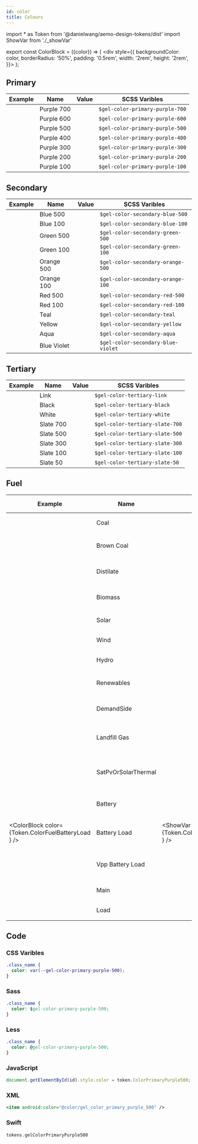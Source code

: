 ```yaml
---
id: color
title: Colours
---
```


import * as Token from '@danielwang/aemo-design-tokens/dist'
import ShowVar from './_showVar'

export const ColorBlock = ({color}) => ( <div style={{
    backgroundColor: color,
    borderRadius: '50%',
    padding: '0.5rem',
    width: '2rem',
    height: '2rem',
  }}></div> );


## Primary
| Example | Name | Value | SCSS Varibles 
|---|---|---|---|
| <ColorBlock color={Token.ColorPrimaryPurple700} /> | Purple 700 | <ShowVar code={Token.ColorPrimaryPurple700} /> | `$gel-color-primary-purple-700` 
| <ColorBlock color={Token.ColorPrimaryPurple600} /> | Purple 600 | <ShowVar code={Token.ColorPrimaryPurple600} /> | `$gel-color-primary-purple-600` 
| <ColorBlock color={Token.ColorPrimaryPurple500} /> | Purple 500 | <ShowVar code={Token.ColorPrimaryPurple500} /> | `$gel-color-primary-purple-500` 
| <ColorBlock color={Token.ColorPrimaryPurple400} /> | Purple 400 | <ShowVar code={Token.ColorPrimaryPurple400} /> | `$gel-color-primary-purple-400`
| <ColorBlock color={Token.ColorPrimaryPurple300} /> | Purple 300 | <ShowVar code={Token.ColorPrimaryPurple300} /> | `$gel-color-primary-purple-300`
| <ColorBlock color={Token.ColorPrimaryPurple200} /> | Purple 200 | <ShowVar code={Token.ColorPrimaryPurple200} /> | `$gel-color-primary-purple-200`
| <ColorBlock color={Token.ColorPrimaryPurple100} /> | Purple 100 | <ShowVar code={Token.ColorPrimaryPurple100} /> | `$gel-color-primary-purple-100`


## Secondary

| Example | Name | Value | SCSS Varibles 
|---|---|---|---|
| <ColorBlock color={Token.ColorSecondaryBlue500} /> | Blue 500 | <ShowVar code={Token.ColorSecondaryBlue500} /> | `$gel-color-secondary-blue-500` 
| <ColorBlock color={Token.ColorSecondaryBlue100} /> | Blue 100 | <ShowVar code={Token.ColorSecondaryBlue100} /> | `$gel-color-secondary-blue-100` 
| <ColorBlock color={Token.ColorSecondaryGreen500} /> | Green 500 | <ShowVar code={Token.ColorSecondaryGreen500} /> | `$gel-color-secondary-green-500` 
| <ColorBlock color={Token.ColorSecondaryGreen100} /> | Green 100 | <ShowVar code={Token.ColorSecondaryGreen100} /> | `$gel-color-secondary-green-100` 
| <ColorBlock color={Token.ColorSecondaryOrange500} /> | Orange 500 | <ShowVar code={Token.ColorSecondaryOrange500} /> | `$gel-color-secondary-orange-500` 
| <ColorBlock color={Token.ColorSecondaryOrange100} /> | Orange 100 | <ShowVar code={Token.ColorSecondaryOrange100} /> | `$gel-color-secondary-orange-100` 
| <ColorBlock color={Token.ColorSecondaryRed500} /> | Red 500 | <ShowVar code={Token.ColorSecondaryRed500} /> | `$gel-color-secondary-red-500` 
| <ColorBlock color={Token.ColorSecondaryRed100} /> | Red 100 | <ShowVar code={Token.ColorSecondaryRed100} /> | `$gel-color-secondary-red-100` 
| <ColorBlock color={Token.ColorSecondaryTeal} /> | Teal | <ShowVar code={Token.ColorSecondaryTeal} /> | `$gel-color-secondary-teal` 
| <ColorBlock color={Token.ColorSecondaryYellow} /> | Yellow | <ShowVar code={Token.ColorSecondaryYellow} /> | `$gel-color-secondary-yellow` 
| <ColorBlock color={Token.ColorSecondaryAqua} /> | Aqua | <ShowVar code={Token.ColorSecondaryAqua} /> | `$gel-color-secondary-aqua` 
| <ColorBlock color={Token.ColorSecondaryBlueViolet} /> | Blue Violet | <ShowVar code={Token.ColorSecondaryBlueViolet} /> | `$gel-color-secondary-blue-violet` 

## Tertiary
| Example | Name | Value | SCSS Varibles 
|---|---|---|---|
| <ColorBlock color={Token.ColorTertiaryLink} /> | Link | <ShowVar code={Token.ColorTertiaryLink} /> | `$gel-color-tertiary-link`
| <ColorBlock color={Token.ColorTertiaryBlack} /> | Black | <ShowVar code={Token.ColorTertiaryBlack} /> | `$gel-color-tertiary-black`
| <ColorBlock color={Token.ColorTertiaryWhite} /> | White | <ShowVar code={Token.ColorTertiaryWhite} /> | `$gel-color-tertiary-white`  
| <ColorBlock color={Token.ColorTertiarySlate700} /> | Slate 700 | <ShowVar code={Token.ColorTertiarySlate700} /> | `$gel-color-tertiary-slate-700`  
| <ColorBlock color={Token.ColorTertiarySlate500} /> | Slate 500 | <ShowVar code={Token.ColorTertiarySlate500} /> | `$gel-color-tertiary-slate-500`  
| <ColorBlock color={Token.ColorTertiarySlate300} /> | Slate 300 | <ShowVar code={Token.ColorTertiarySlate300} /> | `$gel-color-tertiary-slate-300`  
| <ColorBlock color={Token.ColorTertiarySlate100} /> | Slate 100 | <ShowVar code={Token.ColorTertiarySlate100} /> | `$gel-color-tertiary-slate-100`  
| <ColorBlock color={Token.ColorTertiarySlate50} /> | Slate 50 | <ShowVar code={Token.ColorTertiarySlate50} /> | `$gel-color-tertiary-slate-50`  

## Fuel
| Example | Name | Value | SCSS Varibles 
|---|---|---|---|
| <ColorBlock color={Token.ColorFuelCoal} /> | Coal | <ShowVar code={Token.ColorFuelCoal} /> | `$gel-color-fuel-coal` 
| <ColorBlock color={Token.ColorFuelBrownCoal} /> | Brown Coal | <ShowVar code={Token.ColorFuelBrownCoal} /> | `$gel-color-fuel-brown-coal` 
| <ColorBlock color={Token.ColorFuelDistilate} /> | Distilate | <ShowVar code={Token.ColorFuelDistilate} /> | `$gel-color-fuel-distilate` 
| <ColorBlock color={Token.ColorFuelBiomass} /> | Biomass | <ShowVar code={Token.ColorFuelBiomass} /> | `$gel-color-fuel-biomass` 
| <ColorBlock color={Token.ColorFuelSolar} /> | Solar | <ShowVar code={Token.ColorFuelSolar} /> | `$gel-color-fuel-solar` 
| <ColorBlock color={Token.ColorFuelWind} /> | Wind | <ShowVar code={Token.ColorFuelWind} /> | `$gel-color-fuel-wind` 
| <ColorBlock color={Token.ColorFuelHydro} /> | Hydro | <ShowVar code={Token.ColorFuelHydro} /> | `$gel-color-fuel-hydro` 
| <ColorBlock color={Token.ColorFuelRenewables} /> | Renewables | <ShowVar code={Token.ColorFuelRenewables} /> | `$gel-color-fuel-renewables` 
| <ColorBlock color={Token.ColorFuelDemandSide} /> | DemandSide | <ShowVar code={Token.ColorFuelDemandSide} /> | `$gel-color-fuel-demandSide` 
| <ColorBlock color={Token.ColorFuelLandfillGas} /> | Landfill Gas | <ShowVar code={Token.ColorFuelLandfillGas} /> | `$gel-color-fuel-landfill-gas` 
| <ColorBlock color={Token.ColorFuelSatPvOrSolarThermal} /> | SatPvOrSolarThermal | <ShowVar code={Token.ColorFuelSatPvOrSolarThermal} /> | `$gel-color-fuel-sat-pv-or-solar-thermal` 
| <ColorBlock color={Token.ColorFuelBattery} /> | Battery | <ShowVar code={Token.ColorFuelBattery} /> | `$gel-color-fuel-battery` 
| <ColorBlock color={Token.ColorFuelBatteryLoad } /> | Battery Load  | <ShowVar code={Token.ColorFuelBatteryLoad } /> | `$gel-color-fuel-battery-load ` 
| <ColorBlock color={Token.ColorFuelVppBatteryLoad} /> | Vpp Battery Load | <ShowVar code={Token.ColorFuelVppBatteryLoad} /> | `$gel-color-fuel-vpp-battery-load` 
| <ColorBlock color={Token.ColorFuelMain} /> | Main | <ShowVar code={Token.ColorFuelCoal} /> | `$gel-color-fuel-main` 
| <ColorBlock color={Token.ColorFuelLoad} /> | Load | <ShowVar code={Token.ColorFuelLoad} /> | `$gel-color-fuel-load` 

## Code

### CSS Varibles

```css
.class_name {
  color: var(--gel-color-primary-purple-500);
}
```

### Sass

```css
.class_name {
  color: $gel-color-primary-purple-500;
}
```

### Less

```css
.class_name {
  color: @gel-color-primary-purple-500;
}
```

### JavaScript

```js
document.getElementById(id).style.color = token.ColorPrimaryPurple500;
```

### XML

```xml
<item android:color="@color/gel_color_primary_purple_500" />
```

### Swift

```swift
tokens.gelColorPrimaryPurple500
```